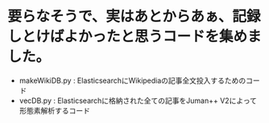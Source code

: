 # 要らなそうで、実はあとからあぁ、記録しとけばよかったと思うコードを集めました。

- makeWikiDB.py : ElasticsearchにWikipediaの記事全文投入するためのコード
- vecDB.py : Elasticsearchに格納された全ての記事をJuman++ V2によって形態素解析するコード
